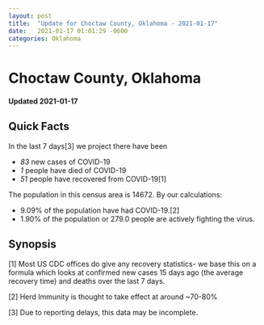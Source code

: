 ```yaml
---
layout: post
title:  "Update for Choctaw County, Oklahoma - 2021-01-17"
date:   2021-01-17 01:01:29 -0600
categories: Oklahoma
---
```


# Choctaw County, Oklahoma
#### Updated 2021-01-17

## Quick Facts

In the last 7 days[3] we project there have been
- *83* new cases of COVID-19
- *1* people have died of COVID-19
- *51* people have recovered from COVID-19[1]

The population in this census area is 14672. By our calculations:
- 9.09% of the population have had COVID-19.[2]
- 1.90% of the population or 279.0 people are actively fighting the virus.

## Synopsis




[1] Most US CDC offices do give any recovery statistics- we base this on a formula which looks at confirmed new cases
15 days ago (the average recovery time) and deaths over the last 7 days.

[2] Herd Immunity is thought to take effect at around ~70-80%

[3] Due to reporting delays, this data may be incomplete.
 
    